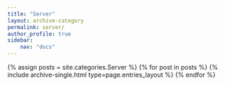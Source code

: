 ```yaml
---
title: "Server"
layout: archive-category
permalink: server/
author_profile: true
sidebar:
    nav: "docs"    
---
```


{% assign posts = site.categories.Server %}
{% for post in posts %} {% include archive-single.html type=page.entries_layout %} {% endfor %}
